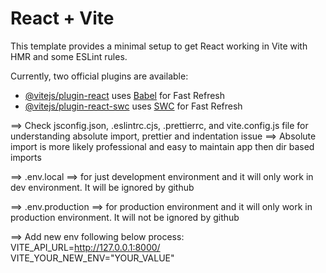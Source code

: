 # React + Vite

This template provides a minimal setup to get React working in Vite with HMR and some ESLint rules.

Currently, two official plugins are available:

- [@vitejs/plugin-react](https://github.com/vitejs/vite-plugin-react/blob/main/packages/plugin-react/README.md) uses [Babel](https://babeljs.io/) for Fast Refresh
- [@vitejs/plugin-react-swc](https://github.com/vitejs/vite-plugin-react-swc) uses [SWC](https://swc.rs/) for Fast Refresh


==> Check jsconfig.json, .eslintrc.cjs, .prettierrc, and vite.config.js file for understanding absolute import, prettier and indentation issue
==> Absolute import is more likely professional and easy to maintain app then dir based imports



==> .env.local ==> for just development environment and it will only work in dev environment. It will be ignored by github

==> .env.production ==> for production environment and it will only work in production environment. It will not be ignored by github

==> Add new env following below process:
VITE_API_URL=http://127.0.0.1:8000/
VITE_YOUR_NEW_ENV="YOUR_VALUE"
